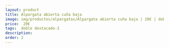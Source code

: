```yaml
---
layout: product
title: Alpargata abierta cuña baja 
image: img/productos/alpargatas/Alpargata abierta cuña baja | 20€ | doble destacado-2.jpeg
price:  20€ 
tags:  doble destacado-2
description: 
order: 2
---
```

